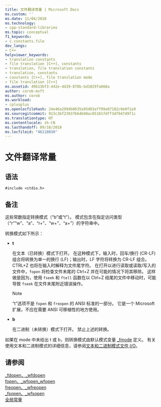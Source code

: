 ```yaml
---
title: 文件翻译常量 | Microsoft Docs
ms.custom: ''
ms.date: 11/04/2016
ms.technology:
- cpp-standard-libraries
ms.topic: conceptual
f1_keywords:
- c.constants.file
dev_langs:
- C++
helpviewer_keywords:
- translation constants
- file translation [C++], constants
- translation, file translation constants
- translation, constants
- constants [C++], file translation mode
- file translation [C++]
ms.assetid: 49b13bf3-442e-4d19-878b-bd1029fa666a
author: corob-msft
ms.author: corob
ms.workload:
- cplusplus
ms.openlocfilehash: 24e46a299db0635a95d03aff99a07182c0e0f1a9
ms.sourcegitcommit: 913c3bf23937b64b90ac05181fdff3df947d9f1c
ms.translationtype: HT
ms.contentlocale: zh-CN
ms.lasthandoff: 09/18/2018
ms.locfileid: "46110830"
---
```

# <a name="file-translation-constants"></a>文件翻译常量

## <a name="syntax"></a>语法

```
#include <stdio.h>
```

## <a name="remarks"></a>备注

这些常数指定转换模式（“b”或“t”）。 模式包含在指定访问类型（“r”“w”、“a”、“r+”、“w+”、“a+”）的字符串中。

转换模式如下所示：

- **t**

   在文本（已转换）模式下打开。 在这种模式下，输入时，回车/换行 (CR-LF) 组合将转换为单一的换行 (LF)；输出时，LF 字符将转换为 CR-LF 组合。 CTRL+Z 也将在输入时解释为文件尾字符。 在打开以进行读取或读取/写入的文件中，`fopen` 将检查文件末尾的 Ctrl+Z 并在可能的情况下将其移除。 这样做是因为，使用 `fseek` 和 `ftell` 函数在以 Ctrl+Z 结尾的文件中移动时，可能导致 `fseek` 在文件末尾附近错误操作。

   > [!NOTE]
   > “t”选项不是 `fopen` 和 `freopen` 的 ANSI 标准的一部分。 它是一个 Microsoft 扩展，不应在需要 ANSI 可移植性的地方使用。

- **b**

   在二进制（未转换）模式下打开。 禁止上述的转换。

如果在 mode 中未给出 t 或 b，则转换模式由默认模式变量 [_fmode](../c-runtime-library/fmode.md) 定义。 有关使用文本和二进制模式的详细信息，请参阅[文本和二进制模式文件 I/O](../c-runtime-library/text-and-binary-mode-file-i-o.md)。

## <a name="see-also"></a>请参阅

[_fdopen、_wfdopen](../c-runtime-library/reference/fdopen-wfdopen.md)<br/>
[fopen、_wfopen_wfopen](../c-runtime-library/reference/fopen-wfopen.md)<br/>
[freopen、_wfreopen](../c-runtime-library/reference/freopen-wfreopen.md)<br/>
[_fsopen、_wfsopen](../c-runtime-library/reference/fsopen-wfsopen.md)<br/>
[全局常量](../c-runtime-library/global-constants.md)